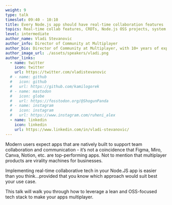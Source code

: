 ```yaml
---
weight: 9
type: talk
timeslot: 09:40 - 10:10
title: Every Node.js app should have real-time collaboration features
topics: Real-time collab features, CRDTs, Node.js OSS projects, system architecture, backend design
level: intermediate
author_name: Vladi Stevanovic
author_info: Director of Community at Multiplayer
author_bio: Director of Community at Multiplayer, with 10+ years of experience in building developer communities and enablement. Previously leading customer success at Prisma and MongoDB. You can find me working on my couch surrounded by dogs.
author_image_url: ./assets/speakers/vladi.png
author_links: 
  - name: twitter
    icon: twitter
    url: https://twitter.com/vladistevanovic
  # - name: github
  #   icon: github
  #   url: https://github.com/kamilogorek
  # - name: mastodon
  #   icon: globe
  #   url: https://fosstodon.org/@ShogunPanda
  # - name: instagram
  #   icon: instagram
  #   url: https://www.instagram.com/ruheni_alex
  - name: linkedin
    icon: linkedin
    url: https://www.linkedin.com/in/vladi-stevanovic/
---
```


Modern users expect apps that are natively built to support team collaboration and communication - it’s not a coincidence that Figma, Miro, Canva, Notion, etc. are top-performing apps. Not to mention that multiplayer products are virality machines for businesses. 

Implementing real-time collaborative tech in your Node.JS app is easier than you think...provided that you know which approach would suit best your use case.

This talk will walk you through how to leverage a lean and OSS-focused tech stack to make your apps multiplayer.
